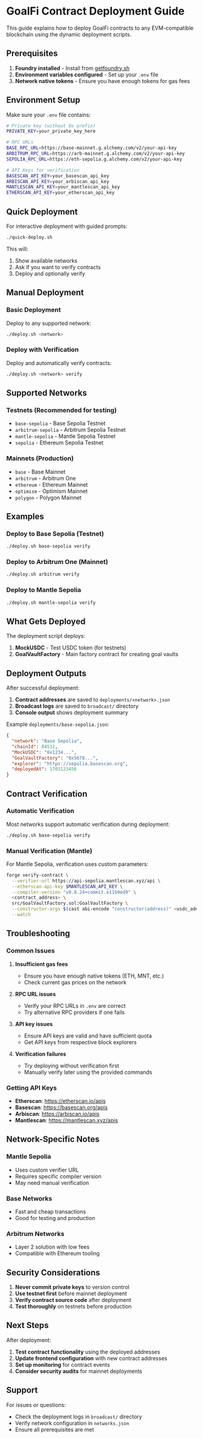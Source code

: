 # GoalFi Contract Deployment Guide

This guide explains how to deploy GoalFi contracts to any EVM-compatible blockchain using the dynamic deployment scripts.

## Prerequisites

1. **Foundry installed** - Install from [getfoundry.sh](https://getfoundry.sh/)
2. **Environment variables configured** - Set up your `.env` file
3. **Network native tokens** - Ensure you have enough tokens for gas fees

## Environment Setup

Make sure your `.env` file contains:

```bash
# Private key (without 0x prefix)
PRIVATE_KEY=your_private_key_here

# RPC URLs
BASE_RPC_URL=https://base-mainnet.g.alchemy.com/v2/your-api-key
ARBITRUM_RPC_URL=https://arb-mainnet.g.alchemy.com/v2/your-api-key
SEPOLIA_RPC_URL=https://eth-sepolia.g.alchemy.com/v2/your-api-key

# API Keys for verification
BASESCAN_API_KEY=your_basescan_api_key
ARBISCAN_API_KEY=your_arbiscan_api_key
MANTLESCAN_API_KEY=your_mantlescan_api_key
ETHERSCAN_API_KEY=your_etherscan_api_key
```

## Quick Deployment

For interactive deployment with guided prompts:

```bash
./quick-deploy.sh
```

This will:
1. Show available networks
2. Ask if you want to verify contracts
3. Deploy and optionally verify

## Manual Deployment

### Basic Deployment

Deploy to any supported network:

```bash
./deploy.sh <network>
```

### Deploy with Verification

Deploy and automatically verify contracts:

```bash
./deploy.sh <network> verify
```

## Supported Networks

### Testnets (Recommended for testing)
- `base-sepolia` - Base Sepolia Testnet
- `arbitrum-sepolia` - Arbitrum Sepolia Testnet  
- `mantle-sepolia` - Mantle Sepolia Testnet
- `sepolia` - Ethereum Sepolia Testnet

### Mainnets (Production)
- `base` - Base Mainnet
- `arbitrum` - Arbitrum One
- `ethereum` - Ethereum Mainnet
- `optimism` - Optimism Mainnet
- `polygon` - Polygon Mainnet

## Examples

### Deploy to Base Sepolia (Testnet)
```bash
./deploy.sh base-sepolia verify
```

### Deploy to Arbitrum One (Mainnet)
```bash
./deploy.sh arbitrum verify
```

### Deploy to Mantle Sepolia
```bash
./deploy.sh mantle-sepolia verify
```

## What Gets Deployed

The deployment script deploys:

1. **MockUSDC** - Test USDC token (for testnets)
2. **GoalVaultFactory** - Main factory contract for creating goal vaults

## Deployment Outputs

After successful deployment:

1. **Contract addresses** are saved to `deployments/<network>.json`
2. **Broadcast logs** are saved to `broadcast/` directory
3. **Console output** shows deployment summary

Example `deployments/base-sepolia.json`:
```json
{
  "network": "Base Sepolia",
  "chainId": 84532,
  "MockUSDC": "0x1234...",
  "GoalVaultFactory": "0x5678...",
  "explorer": "https://sepolia.basescan.org",
  "deployedAt": 1703123456
}
```

## Contract Verification

### Automatic Verification
Most networks support automatic verification during deployment:
```bash
./deploy.sh base-sepolia verify
```

### Manual Verification (Mantle)
For Mantle Sepolia, verification uses custom parameters:
```bash
forge verify-contract \
  --verifier-url https://api-sepolia.mantlescan.xyz/api \
  --etherscan-api-key $MANTLESCAN_API_KEY \
  --compiler-version "v0.8.24+commit.e11b9ed9" \
  <contract_address> \
  src/GoalVaultFactory.sol:GoalVaultFactory \
  --constructor-args $(cast abi-encode "constructor(address)" <usdc_address>) \
  --watch
```

## Troubleshooting

### Common Issues

1. **Insufficient gas fees**
   - Ensure you have enough native tokens (ETH, MNT, etc.)
   - Check current gas prices on the network

2. **RPC URL issues**
   - Verify your RPC URLs in `.env` are correct
   - Try alternative RPC providers if one fails

3. **API key issues**
   - Ensure API keys are valid and have sufficient quota
   - Get API keys from respective block explorers

4. **Verification failures**
   - Try deploying without verification first
   - Manually verify later using the provided commands

### Getting API Keys

- **Etherscan**: https://etherscan.io/apis
- **Basescan**: https://basescan.org/apis  
- **Arbiscan**: https://arbiscan.io/apis
- **Mantlescan**: https://mantlescan.xyz/apis

## Network-Specific Notes

### Mantle Sepolia
- Uses custom verifier URL
- Requires specific compiler version
- May need manual verification

### Base Networks
- Fast and cheap transactions
- Good for testing and production

### Arbitrum Networks  
- Layer 2 solution with low fees
- Compatible with Ethereum tooling

## Security Considerations

1. **Never commit private keys** to version control
2. **Use testnet first** before mainnet deployment
3. **Verify contract source code** after deployment
4. **Test thoroughly** on testnets before production

## Next Steps

After deployment:

1. **Test contract functionality** using the deployed addresses
2. **Update frontend configuration** with new contract addresses
3. **Set up monitoring** for contract events
4. **Consider security audits** for mainnet deployments

## Support

For issues or questions:
- Check the deployment logs in `broadcast/` directory
- Verify network configuration in `networks.json`
- Ensure all prerequisites are met
